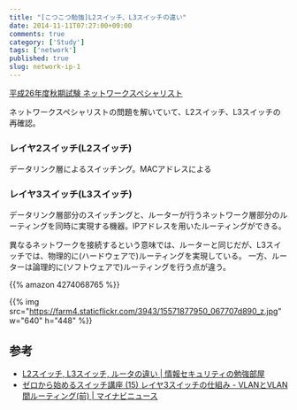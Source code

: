```yaml
---
title: "[こつこつ勉強]L2スイッチ、L3スイッチの違い"
date: 2014-11-11T07:27:00+09:00
comments: true
category: ['Study']
tags: ['network']
published: true
slug: network-ip-1
---
```


[平成26年度秋期試験 ネットワークスペシャリスト](https://www.jitec.ipa.go.jp/1_04hanni_sukiru/mondai_kaitou_2014h26_2/2014h26a_nw_pm2_qs.pdf "平成26年度秋期試験")


ネットワークスペシャリストの問題を解いていて、L2スイッチ、L3スイッチの再確認。


### レイヤ2スイッチ(L2スイッチ)

データリンク層によるスイッチング。MACアドレスによる


### レイヤ3スイッチ(L3スイッチ)
データリンク層部分のスイッチングと、ルーターが行うネットワーク層部分のルーティングを同時に実現する機器。IPアドレスを用いたルーティングができる。

異なるネットワークを接続するという意味では、ルーターと同じだが、L3スイッチでは、物理的に(ハードウェアで)ルーティングを実現している。
一方、ルーターは論理的に(ソフトウェアで)ルーティングを行う点が違う。

{{% amazon 4274068765 %}}

{{% img src="https://farm4.staticflickr.com/3943/15571877950_067707d890_z.jpg" w="640" h="448" %}}

## 参考
- [L2スイッチ, L3スイッチ, ルータの違い | 情報セキュリティの勉強部屋](http://sc.ipsecdh.net/entry/656)
- [ゼロから始めるスイッチ講座 (15) レイヤ3スイッチの仕組み - VLANとVLAN間ルーティング(前) | マイナビニュース](http://news.mynavi.jp/series/networkswitch/015/)

